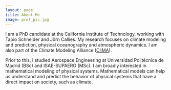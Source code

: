 ```yaml
---
layout: page
title: About Me
image: prof_pic.jpg
---
```


I am a PhD candidate at the California Institute of Technology, working with Tapio Schneider and J&ouml;rn Callies. My research focuses on climate modeling and prediction, physical oceanography and atmospheric dynamics. I am also part of the Climate Modeling Alliance ([CliMA](https://clima.caltech.edu)).

Prior to this, I studied Aerospace Engineering at Universidad Polit&eacute;cnica de Madrid (BSc) and ISAE-SUPAERO (MSc). I am broadly interested in mathematical modeling of physical systems. Mathematical models can help us understand and predict the behavior of physical systems that have a direct impact on society, such as climate.
